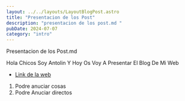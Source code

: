```yaml
---
layout: ../../layouts/LayoutBlogPost.astro
title: "Presentacion de los Post"
description: "presentacion de los post.md "
pubDate: 2024-07-07
category: "intro"
---
```

Presentacion de los Post.md

Hola Chicos Soy Antolin Y Hoy Os Voy A Presentar El Blog De Mi Web
- [Link de la web](https://miweb.vdxdev.es)
1. Podre anuciar cosas
2. Podre Anuciar directos